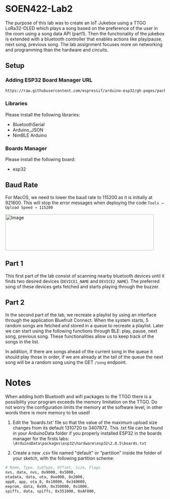 # SOEN422-Lab2
The purpose of this lab was to create an IoT Jukebox using a TTGO LoRa32-OLED which plays a song based on the preference of the user in the room using a song data API (part1). Then the functionality of the jukebox is extended with a bluetooth controller that enables actions like play/pause, next song, previous song. The lab assignment focuses more on networking and programming than the hardware and circuits.

## Setup
### Adding ESP32 Board Manager URL
```bash
https://raw.githubusercontent.com/espressif/arduino-esp32/gh-pages/package_esp32_index.json
```

### Libraries
Please install the following libraries:
- BluetoothSerial
- Arduino_JSON
- NimBLE Arduino

### Boards Manager
Please install the following board:
- esp32

## Baud Rate
For MacOS, we need to lower the baud rate to 115200 as it is initially at 921600. This will stop the error messages when deploying the code
```Tools → Upload Speed → 115200```

<img width="469" height="114" alt="Image" src="https://github.com/user-attachments/assets/ba84d6d0-5f07-4f21-97fa-840a8535f21c" />

## Part 1
This first part of the lab consist of scanning nearby bluetooth devices until it finds two desired devices (`DEVICE1_NAME` and `DEVICE2_NAME`). The preferred song of these devices gets fetched and starts playing through the buzzer.

## Part 2
In the second part of the lab, we recreate a playlist by using an interface through the application Bluefruit Connect. When the system starts, 5 random songs are fetched and stored in a queue to recreate a playlist. Later we can start using the following functions through BLE: play, pause, next song, previous song. These functionalities allow us to keep track of the songs in the list.

In addition, if there are songs ahead of the current song in the queue it should play those in order, if we are already at the tail of the queue the next song will be a random song using the GET `/song` endpoint.

# Notes
When adding both Bluetooth and wifi packages to the TTGO there is a possibility your program exceeds the memory limitation on the TTGO. Do not worry the configuration limits the memory at the software level, in other words there is more memory to be used!
1. Edit the 'boards.txt' file so that the value of the maximum upload size changes from its default 1310720 to 3407872. This .txt file can be found in your ArduinoData folder if you properly installed ESP32 in the boards manager for the firsts labs:
`\ArduinoData\packages\esp32\hardware\esp32\2.0.5\boards.txt`

2. Create a new .csv file named "default" or “partition” inside the folder of your sketch, with the following partition scheme:
```bash
# Name, Type, SubType, Offset, Size, Flags
nvs, data, nvs, 0x9000, 0x5000,
otadata, data, ota, 0xe000, 0x2000,
app0, app, ota_0, 0x10000, 0x340000,
eeprom, data, 0x99, 0x350000, 0x1000,
spiffs, data, spiffs, 0x351000, 0xAF000,
```
